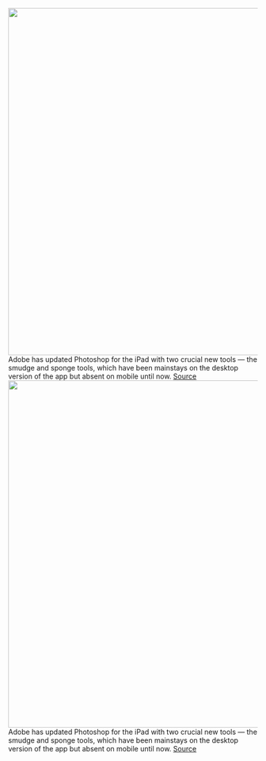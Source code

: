 <img src='https://cdn.vox-cdn.com/thumbor/D-zIpkPnjVEdfz2HrEPOIH4YGlk=/0x0:1666x1032/1200x800/filters:focal(700x383:966x649)/cdn.vox-cdn.com/uploads/chorus_image/image/70270871/Screen_Shot_2021_12_14_at_2.32.32_PM.0.png' width='700px' /><br/>
Adobe has updated Photoshop for the iPad with two crucial new tools — the smudge and sponge tools, which have been mainstays on the desktop version of the app but absent on mobile until now.
<a href='https://www.theverge.com/2021/12/14/22834232/adobe-photoshop-ipad-smudge-sponge-tools-premiere-pro-m1-macs'> Source <a/><img src='https://cdn.vox-cdn.com/thumbor/D-zIpkPnjVEdfz2HrEPOIH4YGlk=/0x0:1666x1032/1200x800/filters:focal(700x383:966x649)/cdn.vox-cdn.com/uploads/chorus_image/image/70270871/Screen_Shot_2021_12_14_at_2.32.32_PM.0.png' width='700px' /><br/>
Adobe has updated Photoshop for the iPad with two crucial new tools — the smudge and sponge tools, which have been mainstays on the desktop version of the app but absent on mobile until now.
<a href='https://www.theverge.com/2021/12/14/22834232/adobe-photoshop-ipad-smudge-sponge-tools-premiere-pro-m1-macs'> Source <a/>